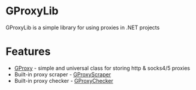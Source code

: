 # GProxyLib
GProxyLib is a simple library for using proxies in .NET projects

# Features
- [GProxy](replaceme) - simple and universal class for storing http & socks4/5 proxies
- Built-in proxy scraper - [GProxyScraper](replaceme)
- Built-in proxy checker - [GProxyChecker](replaceme)
